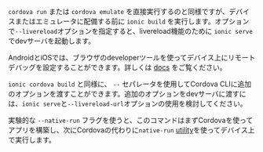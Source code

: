 `cordova run` または `cordova emulate` を直接実行するのと同様ですが、デバイスまたはエミュレータに配備する前に `ionic build` を実行します。オプションで`--livereload`オプションを指定すると、livereload機能のために `ionic serve` でdevサーバを起動します。

AndroidとiOSでは、ブラウザのdeveloperツールを使ってデバイス上にリモートデバッグを設定することができます。詳しくは [docs](https://ionicframework.com/docs/developer-resources/developer-tips) をご覧ください。

`ionic cordova build` と同様に、 `--` セパレータを使用してCordova CLIに追加のオプションを渡すことができます。追加のオプションをdevサーバに渡すには、`ionic serve`と`--livereload-url`オプションの使用を検討してください。

実験的な `--native-run` フラグを使うと、このコマンドはまずCordovaを使ってアプリを構築し、次にCordovaの代わりに`native-run` [utility](https://github.com/ionic-team/native-run)を使ってデバイス上で実行します。
